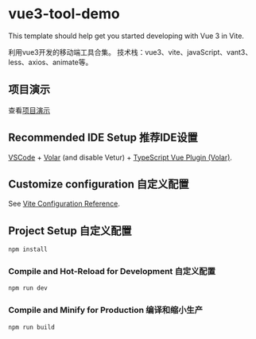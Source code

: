 <!--
 * @Author: liyy
 * @Date: 2022-11-25 16:40:52
 * @Description: 
-->
# vue3-tool-demo 

This template should help get you started developing with Vue 3 in Vite.

利用vue3开发的移动端工具合集。
技术栈：vue3、vite、javaScript、vant3、less、axios、animate等。

## 项目演示

 查看[项目演示](https://static-mp-9fa3ef21-1305-46ae-acd7-3683eaf7110a.next.bspapp.com/tool/#/)

## Recommended IDE Setup 推荐IDE设置

[VSCode](https://code.visualstudio.com/) + [Volar](https://marketplace.visualstudio.com/items?itemName=Vue.volar) (and disable Vetur) + [TypeScript Vue Plugin (Volar)](https://marketplace.visualstudio.com/items?itemName=Vue.vscode-typescript-vue-plugin).

## Customize configuration 自定义配置

See [Vite Configuration Reference](https://vitejs.dev/config/).

## Project Setup 自定义配置

```sh
npm install
```

### Compile and Hot-Reload for Development 自定义配置

```sh
npm run dev
```

### Compile and Minify for Production 编译和缩小生产

```sh
npm run build
```

